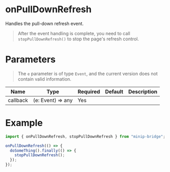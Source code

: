 # onPullDownRefresh

Handles the pull-down refresh event.

> After the event handling is complete, you need to call `stopPullDownRefresh()` to stop the page's refresh control.

# Parameters

> The `e` parameter is of type `Event`, and the current version does not contain valid information.

| Name     | Type              | Required | Default | Description |
| -------- | ----------------- | -------- | ------- | ----------- |
| callback | (e: Event) => any | Yes      |         |             |

# Example

```typescript
import { onPullDownRefresh, stopPullDownRefresh } from "minip-bridge";

onPullDownRefresh(() => {
  doSomeThing().finally(() => {
    stopPullDownRefresh();
  });
});
```
